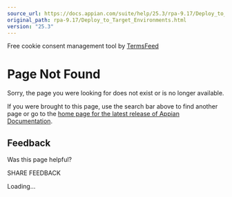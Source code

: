 ```yaml
---
source_url: https://docs.appian.com/suite/help/25.3/rpa-9.17/Deploy_to_Target_Environments.html
original_path: rpa-9.17/Deploy_to_Target_Environments.html
version: "25.3"
---
```


Free cookie consent management tool by [TermsFeed](https://www.termsfeed.com/)

# Page Not Found

Sorry, the page you were looking for does not exist or is no longer available.

If you were brought to this page, use the search bar above to find another page or go to the [home page for the latest release of Appian Documentation](https://docs.appian.com/suite/help/latest/).

## Feedback

Was this page helpful?

SHARE FEEDBACK

Loading...